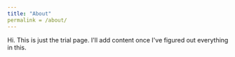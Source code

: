 ```yaml
---
title: "About"
permalink = /about/
---
```


Hi. This is just the trial page. I'll add content once I've figured out everything in this. 
